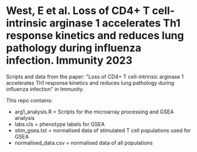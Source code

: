 # West, E et al. Loss of CD4+ T cell-intrinsic arginase 1 accelerates Th1 response kinetics and reduces lung pathology during influenza infection. Immunity 2023
Scripts and data from the paper: "Loss of CD4+ T cell-intrinsic arginase 1 accelerates Th1 response kinetics and reduces lung pathology during influenza infection" in Immunity.

This repo contains:

- arg1_analysis.R = Scripts for the microarray processing and GSEA analysis
- labs.cls = phenotype labels for GSEA
- stim_gsea.txt = normalised data of stimulated T cell populations used for GSEA
- normalised_data.csv = normalised data of all populations
